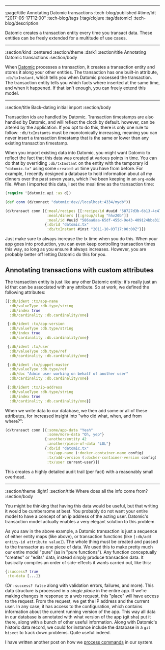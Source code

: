 --------------------------------------------------------------------------------
:page/title Annotating Datomic transactions
:tech-blog/published #time/ldt "2017-06-17T12:00"
:tech-blog/tags [:tag/clojure :tag/datomic]
:tech-blog/description

Datomic creates a transaction entity every time you transact data. These
entities can be freely extended for a multitude of use cases.

--------------------------------------------------------------------------------
:section/kind :centered
:section/theme :dark1
:section/title Annotating Datomic transactions
:section/body

When [Datomic](http://www.datomic.com/) processes a transaction, it creates a
transaction entity and stores it along your other entities. The transaction has
one built-in attribute, `:db/txInstant`, which tells you when Datomic processed
the transaction. The transaction entity tells you which facts where inserted at
the same time, and when it happened. If that isn't enough, you can freely extend
this model.

--------------------------------------------------------------------------------
:section/title Back-dating initial import
:section/body

Transaction ids are handled by Datomic. Transaction timestamps are also handled
by Datomic, and will reflect the clock by default. however, can be
altered by the application. If you opt to do this, there is only one rule to
follow: `:db/txInstant`s must be monotonically increasing, meaning you can never
insert a transaction timestamp that is the same or lower than any existing
transaction timestamp.

When you import existing data into Datomic, you might want Datomic to reflect
the fact that this data was created at various points in time. You can do that
by overriding `:db/txInstant` on the entity with the temporary id `"datomic.tx"`
using some `created-at` time you have from before. For example, I recently
designed a database to hold information about all my dinners over the past seven
years, which I've been keeping in an `org-mode` file. When I imported this data,
I set the meal time as the transaction time:

```clj
(require '[datomic.api :as d])

(def conn (d/connect "datomic:dev//localhost:4334/mydb"))

(d/transact conn [{:meal/recipes [[:recipe/id #uuid "58727d3b-6b13-4c47-a92a-6e441923715b"]]
                   :meal/diners [[:group/slug "hhv20b"]]
                   :meal/id #uuid "586aa8aa-65df-455d-9e43-409124bbe311"}
                  {:db/id "datomic.tx"
                   :db/txInstant #inst "2011-10-03T17:00:00Z"}])
```

Just make sure to always increase the tx time when you do this. When your app
goes into production, you can even keep controlling transaction times this way,
so long as you ensure it always increases. However, you are probably better off
letting Datomic do this for you.

## Annotating transactions with custom attributes

The transaction entity is just like any other Datomic entity: it's really just
an id that can be associated with any attribute. So at work, we defined the
following attributes:

```clj
[{:db/ident :tx/app-name
  :db/valueType :db.type/string
  :db/index true
  :db/cardinality :db.cardinality/one}

 {:db/ident :tx/app-version
  :db/valueType :db.type/string
  :db/index true
  :db/cardinality :db.cardinality/one}

 {:db/ident :tx/user
  :db/valueType :db.type/ref
  :db/cardinality :db.cardinality/one}

 {:db/ident :tx/puppet-master
  :db/valueType :db.type/ref
  :db/doc "Admin user working on behalf of another user"
  :db/cardinality :db.cardinality/one}

 {:db/ident :tx/ip-address
  :db/valueType :db.type/string
  :db/index true
  :db/cardinality :db.cardinality/one}]
```

When we write data to our database, we then add some or all of these attributes,
for increased insight into "who did what, when, and from where?":

```clj
(d/transact conn [{:some/app-data "Yeah"
                   :some/more-data "Oh, yep"}
                  {:another/entity 42
                   :another/piece-of-data "LOL"}
                  {:db/id "datomic.tx"
                   :tx/app-name (:docker-container-name config)
                   :tx/add-version (:docker-container-version config)
                   :tx/user current-user}])
```

This creates a highly detailed audit trail (per fact) with a reasonably small
overhead.

--------------------------------------------------------------------------------
:section/theme :light1
:section/title Where does all the info come from?
:section/body

You might be thinking that having this data would be useful, but that writing it
would be cumbersome at best. You probably do not want your entire model to have
a concept of an ip address of the acting user. Datomic's transaction model
actually enables a very elegant solution to this problem.

As you saw in the above example, a Datomic transaction is just a sequence of
either entity maps (like above), or transaction functions (like `[:db/add
entity-id attribute value]`). The whole thing must be created and passed to the
transactor as one piece of data. We used this to make pretty much our entire
model "pure" (as in "pure functions"). Any function conceptually "creates" or
"edits" data, instead simply produce transaction data. It basically compiles an
order of side-effects it wants carried out, like this:

```clj
{:success? true
 :tx-data [...]}
```

(Or `:success? false` along with validation errors, failures, and more). This
data structure is processed in _a single place_ in the entire app. If we're
making changes in response to a web request, this "place" will have access to
the request. From the request, we get the IP address and the current user. In
any case, it has access to the configuration, which contains information about
the current running version of the app. This way all data in our database is
annotated with what version of the app (git sha) put it there, along with a
bunch of other useful information. Along with Datomic's historic data record, we
could for instance include the database in a `git bisect` to track down
problems. Quite useful indeed.

I have written another post on how we
[process commands](/referentially-transparent-crud/) in our system.
